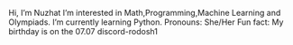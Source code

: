  Hi, I’m Nuzhat
 I’m interested in Math,Programming,Machine Learning and Olympiads.
 I’m currently learning Python.
 Pronouns: She/Her
 Fun fact: My birthday is on the 07.07
 discord-rodosh1
<!---
nuzh4t/nuzh4t is a ✨ special ✨ repository because its `README.md` (this file) appears on your GitHub profile.
You can click the Preview link to take a look at your changes.
--->
